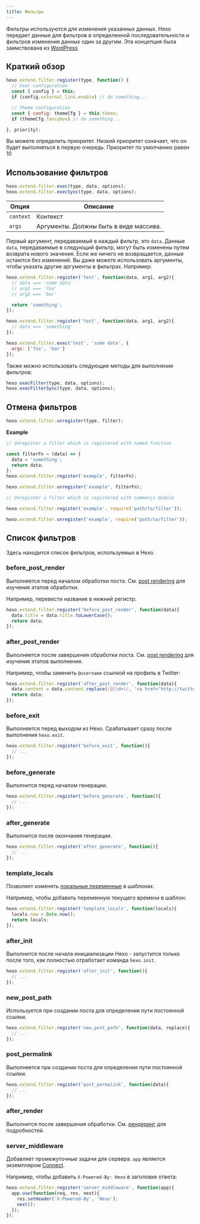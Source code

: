 ```yaml
---
title: Фильтры
---
```

Фильтры используются для изменения указанных данных. Hexo передает данные для фильтров в определенной последовательности и фильтров изменения данных один за другим. Эта концепция была заимствована из [WordPress](http://codex.wordpress.org/Plugin_API#Filters)

## Краткий обзор

``` js
hexo.extend.filter.register(type, function() {
  // User configuration
  const { config } = this;
  if (config.external_link.enable) // do something...

  // Theme configuration
  const { config: themeCfg } = this.theme;
  if (themeCfg.fancybox) // do something...

}, priority);
```

Вы можете определить приоритет. Низкий приоритет означает, что он будет выполняться в первую очередь. Приоритет по умолчанию равен 10

## Использование фильтров

``` js
hexo.extend.filter.exec(type, data, options);
hexo.extend.filter.execSync(type, data, options);
```

Опция | Описание
--- | ---
`context` | Контекст
`args` | Аргументы. Должны быть в виде массива.

Первый аргумент, передаваемый в каждый фильтр, это `data`. Данные `data`, передаваемые в следующий фильтр, могут быть изменены путем возврата нового значения. Если же ничего не возвращается, данные остаются без изменений. Вы даже можете использовать аргументы, чтобы указать другие аргументы в фильтрах. Например:

``` js
hexo.extend.filter.register('test', function(data, arg1, arg2){
  // data === 'some data'
  // arg1 === 'foo'
  // arg2 === 'bar'

  return 'something';
});

hexo.extend.filter.register('test', function(data, arg1, arg2){
  // data === 'something'
});

hexo.extend.filter.exec('test', 'some data', {
  args: ['foo', 'bar']
});
```

Также можно использовать следующие методы для выполнения фильтров:

``` js
hexo.execFilter(type, data, options);
hexo.execFilterSync(type, data, options);
```

## Отмена фильтров

``` js
hexo.extend.filter.unregister(type, filter);
```

**Example**

``` js
// Unregister a filter which is registered with named function

const filterFn = (data) => {
  data = 'something';
  return data;
};
hexo.extend.filter.register('example', filterFn);

hexo.extend.filter.unregister('example', filterFn);
```

``` js
// Unregister a filter which is registered with commonjs module

hexo.extend.filter.register('example', require('path/to/filter'));

hexo.extend.filter.unregister('example', require('path/to/filter'));
```

## Список фильтров

Здесь находится список фильтров, используемых в Hexo.

### before_post_render

Выполняется перед началом обработки поста. См. [post rendering](posts.html#Render) для изучения этапов обработки.

Например, перевести название в нижний регистр:

``` js
hexo.extend.filter.register('before_post_render', function(data){
  data.title = data.title.toLowerCase();
  return data;
});
```

### after_post_render

Выполняется после завершения обработки поста. См. [post rendering](posts.html#Обработка) для изучения этапов выполнения.

Например, чтобы заменить `@username` ссылкой на профиль в Twitter:

``` js
hexo.extend.filter.register('after_post_render', function(data){
  data.content = data.content.replace(/@(\d+)/, '<a href="http://twitter.com/$1">#$1</a>');
  return data;
});
```

### before_exit

Выполняется перед выходом из Hexo. Срабатывает сразу после выполнения `hexo.exit`.

``` js
hexo.extend.filter.register('before_exit', function(){
  // ...
});
```

### before_generate

Выполнится перед началом генерации.

``` js
hexo.extend.filter.register('before_generate', function(){
  // ...
});
```

### after_generate

Выполнится после окончания генерации.

``` js
hexo.extend.filter.register('after_generate', function(){
  // ...
});
```

### template_locals

Позволяет изменять [локальные переменные](../docs/variables.html) в шаблонах.

Например, чтобы добавить переменную текущего времени в шаблон:

``` js
hexo.extend.filter.register('template_locals', function(locals){
  locals.now = Date.now();
  return locals;
});
```

### after_init

Выполнится после начала инициализации Hexo - запустится только после того, как полностью отработает команда `hexo.init`.

``` js
hexo.extend.filter.register('after_init', function(){
  // ...
});
```

### new_post_path

Используется при создании поста для определения пути постоянной ссылки.

``` js
hexo.extend.filter.register('new_post_path', function(data, replace){
  // ...
});
```

### post_permalink

Выполняется при создании поста для определения пути постоянной ссылки.

``` js
hexo.extend.filter.register('post_permalink', function(data){
  // ...
});
```

### after_render

Выполнится после завершения обработки. См. [рендеринг](rendering.html#after_render_Filters) для подробностей.

### server_middleware

Добавляет промежуточные задачи для сервера. `app` является экземпляром [Connect].

Например, чтобы добавить `X-Powered-By: Hexo` в заголовке ответа:

``` js
hexo.extend.filter.register('server_middleware', function(app){
  app.use(function(req, res, next){
    res.setHeader('X-Powered-By', 'Hexo');
    next();
  });
});
```

[Connect]: https://github.com/senchalabs/connect
